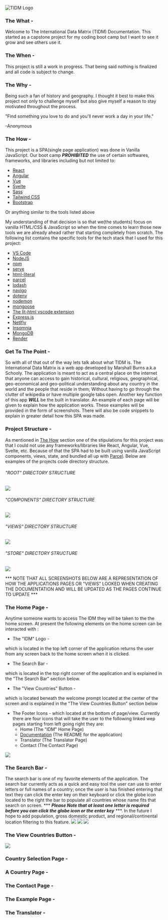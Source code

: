 ![TIDM Logo](./assets/images/Branding/logo-no-background.png)

### The What -
Welcome to The International Data Matrix (TIDM) Documentation. This started as a capstone project for my coding boot camp but I want to see it grow and see others use it.


### The When -
This project is still a work in progress. That being said nothing is finalized and all code is subject to change.


### The Why -
Being such a fan of history and geography. I thought it best to make this project not only to challenge myself but also give myself a reason to stay motivated throughout the process.

"Find something you love to do and you'll never work a day in your life."

-Anonymous

### The How -
This project is a SPA(single page application) was done in Vanilla JavaScript. Our boot camp <b><i>PROHIBITED</i></b> the use of certain softwares, frameworks, and libraries including but not limited to:
- [React](https://reactjs.org/)
- [Angular](https://angular.io/)
- [Vue](https://vuejs.org/)
- [Svelte](https://svelte.dev/)
- [Sass](https://sass-lang.com/)
- [Tailwind CSS](https://tailwindcss.com/)
- [Bootstrap](https://getbootstrap.com/)

Or anything similar to the tools listed above

My understanding of that decision is so that we(the students) focus on vanilla HTML/CSS & JavaScript so when the time comes to learn those new tools we are already ahead rather that starting completely from scratch. The following list contains the specific tools for the tech stack that I used for this project:
- [VS Code](https://code.visualstudio.com/)
- [NodeJS](https://nodejs.org/en/)
- [npm](https://www.npmjs.com/)
- [serve](https://www.npmjs.com/package/serve)
- [html-literal](https://www.npmjs.com/package/html-literal)
- [parcel](https://parceljs.org/)
- [lodash](https://www.npmjs.com/package/lodash)
- [navigo](https://github.com/krasimir/navigo)
- [dotenv](https://github.com/motdotla/dotenv)
- [nodemon](https://www.npmjs.com/package/nodemon)
- [mongoose](https://www.npmjs.com/package/mongoose)
- [The lit-html vscode extension](https://marketplace.visualstudio.com/items?itemName=bierner.lit-html)
- [Express.js](https://expressjs.com/)
- [Netlfiy](https://www.netlify.com/?utm_source=google&utm_medium=paid_search&utm_campaign=12755510784&adgroup=118788138897&utm_term=netlify&utm_content=kwd-371509120223&creative=514583565825&device=c&matchtype=e&location=9021584)
- [Insomnia](https://insomnia.rest/)
- [MongoDB](https://www.mongodb.com/)
- [Render](https://render.com/)

### Get To The Point -

So with all of that out of the way lets talk about what TIDM is. The International Data Matrix is a web app developed by Marshall Burns a.k.a Schooly. The application is meant to act as a central place on the internet that anyone can access to gain historical, cultural, religious, geographical, geo-economical and geo-political understanding about any country in the world and the people that reside in them; Without having to go through the clutter of wikipedia or have multiple google tabs open. Another key function of this app <b><i>WILL</i></b> be the built in translator. An example of each page will be given to explain how the application works. These examples  will be provided in the form of screenshots. There will also be code snippets to explain in greater detail how this SPA was made.

### Project Structure -
As mentioned in [The How](https://github.com/SchoolyB/Capstone/tree/master#the-why--) section one of the stipulations for  this project was that I could not use any frameworks/libraries like React, Angular, Vue, Svelte, etc. Because of that the SPA had to be built using vanilla JavaScript components, views, state, and bundled all up with [Parcel](https://parceljs.org/). Below are examples of the projects code directory structure.
###### <i>"ROOT" DIRECTORY STRUCTURE</i>
<img src="./assets/images/README/rootDirectory.JPG">

###### <i>"COMPONENTS" DIRECTORY STRUCTURE</i>
<img src="./assets/images/README/componentsDirectory.JPG">

###### <i> "VIEWS" DIRECTORY STRUCTURE</i>
<img src="./assets/images/README/viewsDirectory.JPG">

###### <i>"STORE" DIRECTORY STRUCTURE</i>
<img src="./assets/images/README/storeDirectory.JPG">

 *** NOTE THAT ALL SCREENSHOTS BELOW ARE A REPRESENTATION OF HOW THE APPLICATIONS PAGES OR "VIEWS" LOOKED WHEN CREATING THE DOCUMENTATION AND WILL BE UPDATED AS THE PAGES CONTINUE TO UPDATE ***
### The Home Page -
Anytime someone wants to access The IDM they will be taken to the the home screen. At present the following elements on the home screen can be interacted with :

 - The "IDM" Logo -

which is located in the top left corner of the application returns the user from any screen back to the home screen when it is clicked.
 - The Search Bar -

which is located in the top right corner of the application and is explained in the "The Search Bar" section below.

 - The "View Countries" Button -

which is located beneath the welcome prompt located at the center of the screen and is explained in the "The View Countries Button" section below

 - The Footer Icons -
which located at the bottom of page/view. Currently there are four icons that will take the user to the following linked wep pages starting from left going right they are:
    - Home (The "IDM" Home Page)
    - [Documentation](https://github.com/SchoolyB/Capstone/blob/master/README.md) (The README for the application)
    - Translator (The Translator Page)
    - Contact (The Contact Page)


<img src="./assets/images/README/homeScreen.JPG">

### The Search Bar -
The search bar is one of my favorite elements of the application. The search bar currently acts as a quick and easy tool the user can use to enter letters or full names of a country; once the user is has finished entering that text they can click the enter key on their keyboard or click the globe icon located to the right the bar to populate all countries whose name fits that search on screen. *** ***Please Note that at least one letter is required before you can click the globe icon or the enter key***  ***. In the future I hope to add population, gross domestic product, and regional/continental location filtering to this feature.
<img src= "./assets/images/README/searchbtn.jpg">
<img src= "./assets/images/README/specificCountryFilter.JPG">
<img src= "./assets/images/README/notSoSpecificCountryFilter.JPG">

### The View Countries Button -
<img src= "./assets/images/README/viewcContriesBtn.jpg" >

### Country Selection Page    -

### A Country Page -

### The Contact Page -

### The Example Page -


### The Translator -
